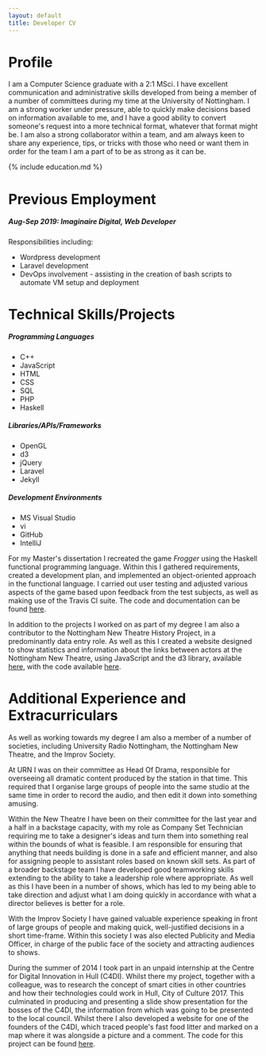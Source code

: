 ```yaml
---
layout: default
title: Developer CV
---
```


# Profile
I am a Computer Science graduate with a 2:1 MSci.
I have excellent communication and administrative skills developed from being a member of a number of committees during my time at the University of Nottingham.
I am a strong worker under pressure, able to quickly make decisions based on information available to me, and I have a good ability to convert someone's request into a more technical format, whatever that format might be.
I am also a strong collaborator within a team, and am always keen to share any experience, tips, or tricks with those who need or want them in order for the team I am a part of to be as strong as it can be.

{% include education.md %}

# Previous Employment

##### Aug-Sep 2019: Imaginaire Digital, Web Developer

Responsibilities including:
- Wordpress development
- Laravel development
- DevOps involvement - assisting in the creation of bash scripts to automate VM setup and deployment

# Technical Skills/Projects

##### Programming Languages
- C++
- JavaScript
- HTML
- CSS
- SQL
- PHP
- Haskell

##### Libraries/APIs/Frameworks
- OpenGL
- d3
- jQuery
- Laravel
- Jekyll

##### Development Environments
- MS Visual Studio
- vi
- GitHub
- IntelliJ

For my Master's dissertation I recreated the game *Frogger* using the Haskell functional programming language.
Within this I gathered requirements, created a development plan, and implemented an object-oriented approach in the functional language.
I carried out user testing and adjusted various aspects of the game based upon feedback from the test subjects, as well as making use of the Travis CI suite.
The code and documentation can be found [here](https://github.com/GingertronMk1/Dissertation).

In addition to the projects I worked on as part of my degree I am also a contributor to the Nottingham New Theatre History Project, in a predominantly data entry role.
As well as this I created a website designed to show statistics and information about the links between actors at the Nottingham New Theatre, using JavaScript and the d3 library, available [here](/nnt_stats/main/), with the code available [here](https://github.com/GingertronMk1/gingertronmk1.github.io/tree/master/nnt_stats).

# Additional Experience and Extracurriculars

As well as working towards my degree I am also a member of a number of societies, including University Radio Nottingham, the Nottingham New Theatre, and the Improv Society.

At URN I was on their committee as Head Of Drama, responsible for overseeing all dramatic content produced by the station in that time.
This required that I organise large groups of people into the same studio at the same time in order to record the audio, and then edit it down into something amusing.

Within the New Theatre I have been on their committee for the last year and a half in a backstage capacity, with my role as Company Set Technician requiring me to take a designer's ideas and turn them into something real within the bounds of what is feasible.
I am responsible for ensuring that anything that needs building is done in a safe and efficient manner, and also for assigning people to assistant roles based on known skill sets.
As part of a broader backstage team I have developed good teamworking skills extending to the ability to take a leadership role where appropriate.
As well as this I have been in a number of shows, which has led to my being able to take direction and adjust what I am doing quickly in accordance with what a director believes is better for a role.

With the Improv Society I have gained valuable experience speaking in front of large groups of people and making quick, well-justified decisions in a short time-frame.
Within this society I was also elected Publicity and Media Officer, in charge of the public face of the society and attracting audiences to shows.

During the summer of 2014 I took part in an unpaid internship at the Centre for Digital Innovation in Hull (C4DI).
Whilst there my project, together with a colleague, was to research the concept of smart cities in other countries and how their technologies could work in Hull, City of Culture 2017.
This culminated in producing and presenting a slide show presentation for the bosses of the C4DI, the information from which was going to be presented to the local council.
Whilst there I also developed a website for one of the founders of the C4DI, which traced people's fast food litter and marked on a map where it was alongside a picture and a comment.
The code for this project can be found [here](https://github.com/GingertronMk1/McRubbish).
